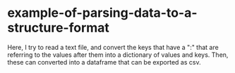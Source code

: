 # example-of-parsing-data-to-a-structure-format
Here, I try to read a text file, and convert the keys that have a ":" that are referring to the values after them into a dictionary of values and keys.  Then, these can converted into a dataframe that can be exported as csv.
